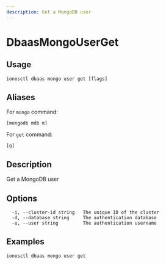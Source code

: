```yaml
---
description: Get a MongoDB user
---
```


# DbaasMongoUserGet

## Usage

```text
ionosctl dbaas mongo user get [flags]
```

## Aliases

For `mongo` command:

```text
[mongodb mdb m]
```

For `get` command:

```text
[g]
```

## Description

Get a MongoDB user

## Options

```text
  -i, --cluster-id string   The unique ID of the cluster
  -d, --database string     The authentication database
  -u, --user string         The authentication username
```

## Examples

```text
ionosctl dbaas mongo user get
```

